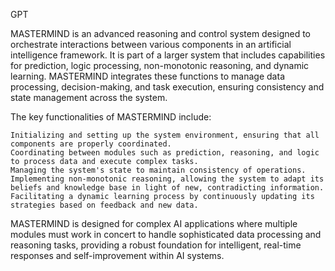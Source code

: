 GPT

MASTERMIND is an advanced reasoning and control system designed to orchestrate interactions between various components in an artificial intelligence framework. It is part of a larger system that includes capabilities for prediction, logic processing, non-monotonic reasoning, and dynamic learning. MASTERMIND integrates these functions to manage data processing, decision-making, and task execution, ensuring consistency and state management across the system.

The key functionalities of MASTERMIND include:

    Initializing and setting up the system environment, ensuring that all components are properly coordinated.
    Coordinating between modules such as prediction, reasoning, and logic to process data and execute complex tasks.
    Managing the system's state to maintain consistency of operations.
    Implementing non-monotonic reasoning, allowing the system to adapt its beliefs and knowledge base in light of new, contradicting information.
    Facilitating a dynamic learning process by continuously updating its strategies based on feedback and new data.

MASTERMIND is designed for complex AI applications where multiple modules must work in concert to handle sophisticated data processing and reasoning tasks, providing a robust foundation for intelligent, real-time responses and self-improvement within AI systems.
